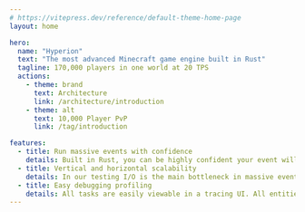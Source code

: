 ```yaml
---
# https://vitepress.dev/reference/default-theme-home-page
layout: home

hero:
  name: "Hyperion"
  text: "The most advanced Minecraft game engine built in Rust"
  tagline: 170,000 players in one world at 20 TPS
  actions:
    - theme: brand
      text: Architecture
      link: /architecture/introduction
    - theme: alt
      text: 10,000 Player PvP
      link: /tag/introduction

features:
  - title: Run massive events with confidence
    details: Built in Rust, you can be highly confident your event will not crash from memory leaks or SEGFAULTS.
  - title: Vertical and horizontal scalability
    details: In our testing I/O is the main bottleneck in massive events. As such, we made it so I/O logic can be offloaded horizontally. The actual core game server is scaled vertically.
  - title: Easy debugging profiling
    details: All tasks are easily viewable in a tracing UI. All entities are viewable and modifiable from Flecs Explorer.
---
```


